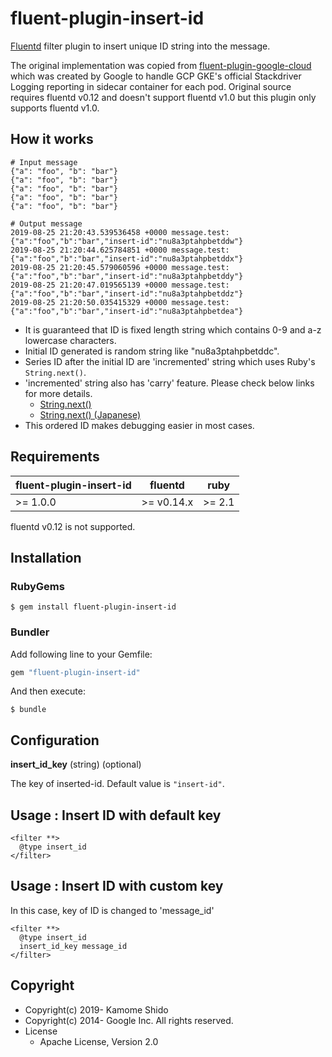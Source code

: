 # fluent-plugin-insert-id

[Fluentd](https://fluentd.org/) filter plugin to insert unique ID string into the message.

The original implementation was copied from [fluent-plugin-google-cloud](https://github.com/GoogleCloudPlatform/fluent-plugin-google-cloud)
which was created by Google to handle GCP GKE's official Stackdriver Logging reporting in sidecar container for each pod.
Original source requires fluentd v0.12 and doesn't support fluentd v1.0 but this plugin only supports fluentd v1.0.

## How it works
```
# Input message
{"a": "foo", "b": "bar"}
{"a": "foo", "b": "bar"}
{"a": "foo", "b": "bar"}
{"a": "foo", "b": "bar"}
{"a": "foo", "b": "bar"}

# Output message
2019-08-25 21:20:43.539536458 +0000 message.test: {"a":"foo","b":"bar","insert-id":"nu8a3ptahpbetddw"}
2019-08-25 21:20:44.625784851 +0000 message.test: {"a":"foo","b":"bar","insert-id":"nu8a3ptahpbetddx"}
2019-08-25 21:20:45.579060596 +0000 message.test: {"a":"foo","b":"bar","insert-id":"nu8a3ptahpbetddy"}
2019-08-25 21:20:47.019565139 +0000 message.test: {"a":"foo","b":"bar","insert-id":"nu8a3ptahpbetddz"}
2019-08-25 21:20:50.035415329 +0000 message.test: {"a":"foo","b":"bar","insert-id":"nu8a3ptahpbetdea"}
```

* It is guaranteed that ID is fixed length string which contains 0-9 and a-z lowercase characters.
* Initial ID generated is random string like "nu8a3ptahpbetddc".
* Series ID after the initial ID are 'incremented' string which uses Ruby's `String.next()`.
* 'incremented' string also has 'carry' feature. Please check below links for more details.
  * [String.next()](https://ruby-doc.org/core-2.4.0/String.html#method-i-next)
  * [String.next() (Japanese)](https://docs.ruby-lang.org/ja/2.4.0/class/String.html#I_NEXT)
* This ordered ID makes debugging easier in most cases.

## Requirements

| fluent-plugin-insert-id  | fluentd | ruby |
|--------------------------|---------|------|
| >= 1.0.0 | >= v0.14.x | >= 2.1 |

fluentd v0.12 is not supported.

## Installation

### RubyGems

```
$ gem install fluent-plugin-insert-id
```

### Bundler

Add following line to your Gemfile:

```ruby
gem "fluent-plugin-insert-id"
```

And then execute:

```
$ bundle
```

## Configuration

**insert_id_key** (string) (optional)

The key of inserted-id.
Default value is `"insert-id"`.

## Usage : Insert ID with default key
```aconf
<filter **>
  @type insert_id
</filter>
```

## Usage : Insert ID with custom key
In this case, key of ID is changed to 'message_id'
```aconf
<filter **>
  @type insert_id
  insert_id_key message_id
</filter>
```

## Copyright

* Copyright(c) 2019- Kamome Shido
* Copyright(c) 2014- Google Inc. All rights reserved.
* License
  * Apache License, Version 2.0
